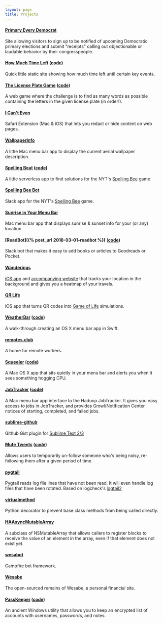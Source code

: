 ```yaml
---
layout: page
title: Projects
---
```


#### [Primary Every Democrat](https://primary.every.democrat)

Site allowing visitors to sign up to be notified of upcoming Democratic primary elections and submit "receipts" calling out objectionable or laudable behavior by their congresspeople.

#### [How Much Time Left](https://howmuchtimeleft.com) ([code](https://github.com/bgreenlee/how-much-time-left))

Quick little static site showing how much time left until certain key events.

#### [The License Plate Game](https://licenseplategame.fun) ([code](https://github.com/bgreenlee/license-plate-game))

A web game where the challenge is to find as many words as possible containing the letters in the given license plate (in order!).

#### [I Can't Even](https://apps.apple.com/us/app/i-cant-even-news-filter/id6738306756)

Safari Extension (Mac & iOS) that lets you redact or hide content on web pages.

#### [WallpaperInfo](https://github.com/bgreenlee/WallpaperInfo)

A little Mac menu bar app to display the current aerial wallpaper description.

#### [Spelling Beat](https://spellingbeat.com) ([code](https://github.com/bgreenlee/spelling-beat))

A little serverless app to find solutions for the NYT's [Spelling Bee](https://www.nytimes.com/puzzles/spelling-bee) game.

#### [Spelling Bee Bot](https://github.com/bgreenlee/spelling-bee-bot)

Slack app for the NYT's [Spelling Bee](https://www.nytimes.com/puzzles/spelling-bee) game.

#### [Sunrise in Your Menu Bar](https://apps.apple.com/us/app/sunrise-in-your-menu-bar/id1548227736?mt=12)

Mac menu bar app that displays sunrise & sunset info for your (or any) location.

#### [ReadBot]({% post_url 2018-03-01-readbot %}) ([code](https://github.com/bgreenlee/readbot))

Slack bot that makes it easy to add books or articles to Goodreads or Pocket.

#### [Wanderings](https://wanderin.gs/about)

[iOS app](https://itunes.apple.com/us/app/wanderings-travel-tracking/id1292503352?ls=1&mt=8) and [accompanying website](https://wanderin.gs) that tracks your location in the background and gives you a heatmap of your travels.

#### [QR Life](https://itunes.apple.com/us/app/qr-life/id1061418370?mt=8)

iOS app that turns QR codes into [Game of Life](https://en.wikipedia.org/wiki/Conway%27s_Game_of_Life) simulations.

#### [WeatherBar](http://footle.org/WeatherBar/) ([code](https://github.com/bgreenlee/WeatherBar))

A walk-through creating an OS X menu bar app in Swift.

#### [remotes.club](https://www.remotes.club/)

A home for remote workers.

#### [Squeeler](http://footle.org/Squeeler/) ([code](https://github.com/bgreenlee/Squeeler))

A Mac OS X app that sits quietly in your menu bar and alerts you when it sees something hogging CPU.

#### [JobTracker](http://footle.org/JobTracker/) ([code](https://github.com/bgreenlee/JobTracker))

A Mac menu bar app interface to the Hadoop JobTracker. It gives you easy access to jobs in JobTracker, and provides Growl/Notification Center notices of starting, completed, and failed jobs.

#### [sublime-github](https://github.com/bgreenlee/sublime-github)

Github Gist plugin for [Sublime Text 2/3](http://www.sublimetext.com/)

#### [Mute Tweets](http://mutetweets.com) ([code](https://github.com/bgreenlee/mutetweets))

Allows users to temporarily un-follow someone who's being noisy, re-following them after a given period of time.

#### [pygtail](https://github.com/bgreenlee/pygtail)

Pygtail reads log file lines that have not been read. It will even handle log files that have been rotated. Based on logcheck's [logtail2](http://logcheck.org)

#### [virtualmethod](https://github.com/bgreenlee/virtualmethod)

Python decorator to prevent base class methods from being called directly.

#### [HAAsyncMutableArray](https://github.com/hackarts/HAAsyncMutableArray)

A subclass of NSMutableArray that allows callers to register blocks to receive the value of an element in the array, even if that element does not exist yet.

#### [wesabot](https://github.com/hackarts/wesabot)

Campfire bot framework.

#### [Wesabe](https://github.com/wesabe)

The open-sourced remains of Wesabe, a personal financial site.

#### [PassKeeper](http://passkeeper.com) ([code](https://github.com/bgreenlee/PassKeeper))

An ancient Windows utility that allows you to keep an encrypted list of accounts with usernames, passwords, and notes.

